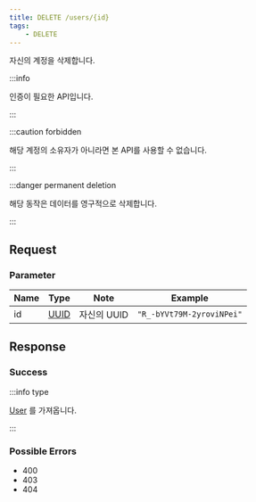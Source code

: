 ```yaml
---
title: DELETE /users/{id}
tags:
    - DELETE
---
```


자신의 계정을 삭제합니다.

:::info

인증이 필요한 API입니다.

:::

:::caution forbidden

해당 계정의 소유자가 아니라면 본 API를 사용할 수 없습니다.

:::

:::danger permanent deletion

해당 동작은 데이터를 영구적으로 삭제합니다.

:::

## Request

### Parameter

| Name | Type                                 | Note        | Example                   |
| ---- | ------------------------------------ | ----------- | ------------------------- |
| id   | [UUID](../../types/semantic/uuid.md) | 자신의 UUID | `"R_-bYVt79M-2yroviNPei"` |

## Response

### Success

:::info type

[User](../../types/schema/user.md) 를 가져옵니다.

:::

### Possible Errors

-   400
-   403
-   404

